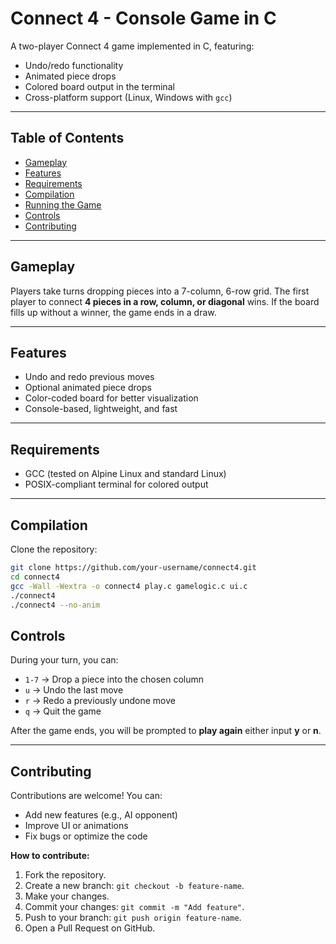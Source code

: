 # Connect 4 - Console Game in C

A two-player Connect 4 game implemented in C, featuring:

- Undo/redo functionality  
- Animated piece drops  
- Colored board output in the terminal  
- Cross-platform support (Linux, Windows with `gcc`)  

---

## Table of Contents

- [Gameplay](#gameplay)  
- [Features](#features)  
- [Requirements](#requirements)  
- [Compilation](#compilation)  
- [Running the Game](#running-the-game)  
- [Controls](#controls)  
- [Contributing](#contributing) 

---

## Gameplay

Players take turns dropping pieces into a 7-column, 6-row grid. The first player to connect **4 pieces in a row, column, or diagonal** wins. If the board fills up without a winner, the game ends in a draw.

---

## Features

- Undo and redo previous moves  
- Optional animated piece drops  
- Color-coded board for better visualization  
- Console-based, lightweight, and fast  

---

## Requirements

- GCC (tested on Alpine Linux and standard Linux)  
- POSIX-compliant terminal for colored output  

---

## Compilation

Clone the repository:

```bash
git clone https://github.com/your-username/connect4.git
cd connect4
gcc -Wall -Wextra -o connect4 play.c gamelogic.c ui.c
./connect4
./connect4 --no-anim
```

## Controls

During your turn, you can:

- `1-7` → Drop a piece into the chosen column  
- `u` → Undo the last move  
- `r` → Redo a previously undone move  
- `q` → Quit the game  

After the game ends, you will be prompted to **play again** either input **y** or **n**.

---

## Contributing

Contributions are welcome! You can:

- Add new features (e.g., AI opponent)  
- Improve UI or animations  
- Fix bugs or optimize the code  

**How to contribute:**

1. Fork the repository.  
2. Create a new branch: `git checkout -b feature-name`.  
3. Make your changes.  
4. Commit your changes: `git commit -m "Add feature"`.  
5. Push to your branch: `git push origin feature-name`.  
6. Open a Pull Request on GitHub.
